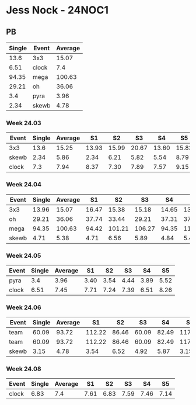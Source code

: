 # Jess Nock - 24NOC1

## PB
|Single|Event|Average|
|----|----|----|
|13.6|3x3|15.07|
|6.51|clock|7.4|
|94.35|mega|100.63|
|29.21|oh|36.06|
|3.4|pyra|3.96|
|2.34|skewb|4.78|
### Week 24.03
|Event|Single|Average|S1|S2|S3|S4|S5|
|-----|-------|------|--|--|--|--|--|
|3x3|13.6|15.25|13.93|15.99|20.67|13.60|15.83|
|skewb|2.34|5.86|2.34|6.21|5.82|5.54|8.79|
|clock|7.3|7.94|8.37|7.30|7.89|7.57|9.15|
### Week 24.04
|Event|Single|Average|S1|S2|S3|S4|S5|
|-----|-------|------|--|--|--|--|--|
|3x3|13.96|15.07|16.47|15.38|15.18|14.65|13.96|
|oh|29.21|36.06|37.74|33.44|29.21|37.31|37.44|
|mega|94.35|100.63|94.42|101.21|106.27|94.35|112.01|
|skewb|4.71|5.38|4.71|6.56|5.89|4.84|5.41|
### Week 24.05
|Event|Single|Average|S1|S2|S3|S4|S5|
|-----|-------|------|--|--|--|--|--|
|pyra|3.4|3.96|3.40|3.54|4.44|3.89|5.52|
|clock|6.51|7.45|7.71|7.24|7.39|6.51|8.26|
### Week 24.06
|Event|Single|Average|S1|S2|S3|S4|S5|
|-----|-------|------|--|--|--|--|--|
|team|60.09|93.72|112.22|86.46|60.09|82.49|117.28|
|team|60.09|93.72|112.22|86.46|60.09|82.49|117.28|
|skewb|3.15|4.78|3.54|6.52|4.92|5.87|3.15|
### Week 24.08
|Event|Single|Average|S1|S2|S3|S4|S5|
|-----|-------|------|--|--|--|--|--|
|clock|6.83|7.4|7.61|6.83|7.59|7.46|7.14|
